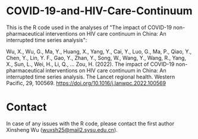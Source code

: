 # COVID-19-and-HIV-Care-Continuum
This is the R code used in the analyses of "The impact of COVID-19 non-pharmaceutical interventions on HIV care continuum in China: An interrupted time series analysis":

Wu, X., Wu, G., Ma, Y., Huang, X., Yang, Y., Cai, Y., Luo, G., Ma, P., Qiao, Y., Chen, Y., Lin, Y. F., Gao, Y., Zhan, Y., Song, W., Wang, Y., Wang, R., Yang, X., Sun, L., Wei, H., Li, Q., … Zou, H. (2022). The impact of COVID-19 non-pharmaceutical interventions on HIV care continuum in China: An interrupted time series analysis. The Lancet regional health. Western Pacific, 29, 100569. https://doi.org/10.1016/j.lanwpc.2022.100569


# Contact
In case of any issues with the R code, please contact the first author Xinsheng Wu (wuxsh25@mail2.sysu.edu.cn).
